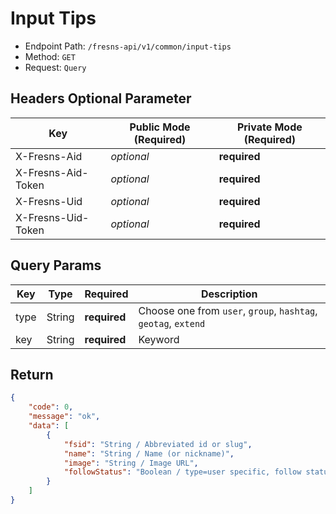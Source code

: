 # Input Tips

- Endpoint Path: `/fresns-api/v1/common/input-tips`
- Method: `GET`
- Request: `Query`

## Headers Optional Parameter

| Key | Public Mode (Required) | Private Mode (Required) |
| --- | --- | --- |
| X-Fresns-Aid | *optional* | **required** |
| X-Fresns-Aid-Token | *optional* | **required** |
| X-Fresns-Uid | *optional* | **required** |
| X-Fresns-Uid-Token | *optional* | **required** |

## Query Params

| Key | Type | Required | Description |
| --- | --- | --- | --- |
| type | String | **required** | Choose one from `user`, `group`, `hashtag`, `geotag`, `extend` |
| key | String | **required** | Keyword |

## Return

```json
{
    "code": 0,
    "message": "ok",
    "data": [
        {
            "fsid": "String / Abbreviated id or slug",
            "name": "String / Name (or nickname)",
            "image": "String / Image URL",
            "followStatus": "Boolean / type=user specific, follow status",
        }
    ]
}
```
